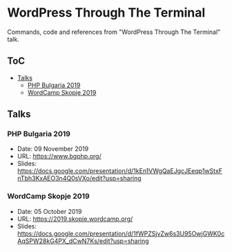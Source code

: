 # WordPress Through The Terminal

Commands, code and references from "WordPress Through The Terminal" talk.

## ToC

- [Talks](#talks)
  - [PHP Bulgaria 2019](#php-bulgaria-2019)
  - [WordCamp Skopje 2019](#wordcamp-skopje-2019)

## Talks

### PHP Bulgaria 2019

- Date: 09 November 2019
- URL: https://www.bgphp.org/
- Slides: https://docs.google.com/presentation/d/1kEn1VWgQaEJgcJEeqp1wStxFnTbh3KxAEO3n4Q0sVXo/edit?usp=sharing

### WordCamp Skopje 2019

- Date: 05 October 2019
- URL: https://2019.skopje.wordcamp.org/
- Slides: https://docs.google.com/presentation/d/1fWPZSjvZw6s3U95OwjGWK0cAqSPW28kG4PX_dCwN7Ks/edit?usp=sharing
